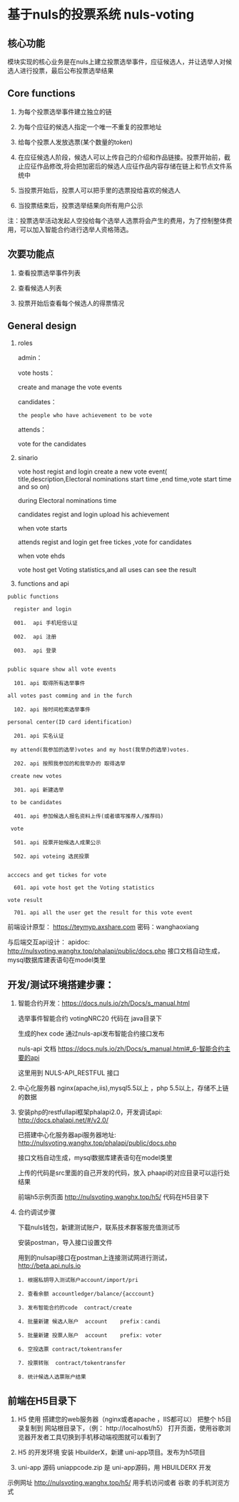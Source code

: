 # 基于nuls的投票系统 nuls-voting

## 核心功能
模块实现的核心业务是在nuls上建立投票选举事件，应征候选人，并让选举人对候选人进行投票，最后公布投票选举结果

## Core functions

 1. 为每个投票选举事件建立独立的链
 
 2. 为每个应征的候选人指定一个唯一不重复的投票地址
 
 3. 给每个投票人发放选票(某个数量的token)
 
 4. 在应征候选人阶段，候选人可以上传自己的介绍和作品链接。投票开始前，截止应征作品修改,将会把加密后的候选人应征作品内容存储在链上和节点文件系统中
 
 5. 当投票开始后，投票人可以把手里的选票投给喜欢的候选人
 
 6. 当投票结束后，投票选举结果向所有用户公示
 
 注：投票选举活动发起人空投给每个选举人选票将会产生的费用，为了控制整体费用，可以加入智能合约进行选举人资格筛选。

## 次要功能点

 1. 查看投票选举事件列表
 
 2. 查看候选人列表
 
 3. 投票开始后查看每个候选人的得票情况
 
## General design
  1. roles
  
     admin：
     
     vote hosts：
     
        create and manage the vote events
        
     candidates：
     
         the people who have achievement to be vote
         
     attends：
     
        vote for the candidates
        
        
  2. sinario
     
     vote host regist and login create a new vote event( title,description,Electoral nominations start time ,end time,vote start time and so on)
     
     during Electoral nominations time
     
     candidates  regist and login upload his achievement
     
     when vote starts
     
     attends  regist and login get free tickes ,vote for candidates
     
     when vote ehds
     
     vote host get Voting statistics,and all uses can see the result
     
  3. functions and api
  
    public functions
    
      register and login
      
      001.  api 手机短信认证
      
      002.  api 注册
      
      003.  api 登录
       
       
    public square show all vote events
    
      101. api 取得所有选举事件
     
    all votes past comming and in the furch
    
      102. api 按时间检索选举事件
     
    personal center(ID card identification)
    
      201. api 实名认证
     
     my attend(我参加的选举)votes and my host(我举办的选举)votes.  
     
      202. api 按照我参加的和我举办的 取得选举
     
     create new votes 
     
      301. api 新建选举
     
     to be candidates
     
      401. api 参加候选人报名资料上传(或者填写推荐人/推荐码)
      
     vote 
      
      501. api 投票开始候选人成果公示
      
      502. api voteing 选民投票
        
     
    acccecs and get tickes for vote
      
      601. api vote host get the Voting statistics
    
    vote result
    
      701. api all the user get the result for this vote event
     
 
前端设计原型：
    https://teymyp.axshare.com
    密码：wanghaoxiang

与后端交互api设计：
apidoc: http://nulsvoting.wanghx.top/phalapi/public/docs.php  接口文档自动生成，mysql数据库建表语句在model类里

## 开发/测试环境搭建步骤：

1. 智能合约开发：https://docs.nuls.io/zh/Docs/s_manual.html

     选举事件智能合约 votingNRC20 代码在 java目录下
     
     生成的hex code 通过nuls-api发布智能合约接口发布
     
     nuls-api 文档 https://docs.nuls.io/zh/Docs/s_manual.html#_6-智能合约主要的api
     
      这里用到 NULS-API_RESTFUL 接口

2. 中心化服务器 nginx(apache,iis),mysql5.5以上 ，php 5.5以上，存储不上链的数据

3. 安装php的restfullapi框架phalapi2.0，开发调试api: http://docs.phalapi.net/#/v2.0/



   已搭建中心化服务器api服务器地址: http://nulsvoting.wanghx.top/phalapi/public/docs.php
   
   接口文档自动生成，mysql数据库建表语句在model类里
   
   上传的代码是src里面的自己开发的代码，放入 phaapi的对应目录可以运行处结果
   
   
   
   前端h5示例页面 http://nulsvoting.wanghx.top/h5/
   代码在H5目录下
   
4. 合约调试步骤

   下载nuls钱包，新建测试账户，联系技术群客服充值测试币

   安装postman，导入接口设置文件

   用到的nulsapi接口在postman上连接测试网进行测试，http://beta.api.nuls.io

       1. 根据私钥导入测试账户account/import/pri

       2. 查看余额 accountledger/balance/{acccount}

       3. 发布智能合约的code  contract/create

       4. 批量新建 候选人账户  account    prefix：candi

       5. 批量新建 投票人账户  account    prefix: voter
       
       6. 空投选票 contract/tokentransfer
  
       7. 投票转账  contract/tokentransfer

       8. 统计候选人选票账户结果
       
## 前端在H5目录下

1. H5 使用
搭建您的web服务器（nginx或者apache ，IIS都可以）
把整个 h5目录复制到 网站根目录下，（例： http://localhost/h5） 打开页面，使用谷歌浏览器开发者工具切换到手机移动端视图就可以看到了

2. H5 的开发环境
安装 HbuilderX，新建 uni-app项目。发布为h5项目

3. uni-app 源码
uniappcode.zip  是 uni-app源码，用 HBUILDERX 开发

示例网址 http://nulsvoting.wanghx.top/h5/  用手机访问或者  谷歌 的手机浏览方式

